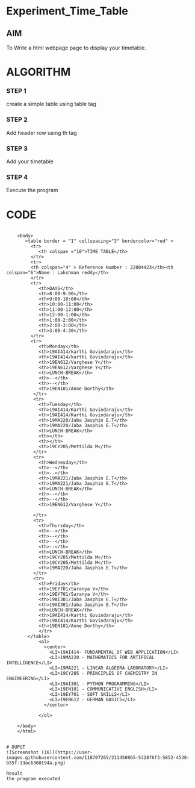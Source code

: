 # Experiment_Time_Table

## AIM
To Write a html webpage page to display your timetable.

# ALGORITHM
### STEP 1
create a simple table using table tag
### STEP 2
Add header row using th tag
### STEP 3
Add your timetable
### STEP 4
Execute the program


# CODE
~~~
~~~
<!DOCTYPE html>
<html lang="en">
<head>
    <meta charset="UTF-8">
    <meta http-equiv="X-UA-Compatible" content="IE=edge">
    <meta name="viewport" content="width=device-width, initial-scale=1.0">
    <title>time table</title>
    <html>
        <head>
        <title>TIME TABLE</title>
        </head>
        
        <body>
           <table border = "1" cellspacing="3" bordercolor="red" >
             <tr>
                <th colspan ="10">TIME TABLE</th>
             </tr>
             <tr>
             <th colspan="4" > Reference Number : 22004423</th><th colspan="6">Name : Lakshman reddy</th>
             </tr>
             <tr>
                <th>DAYS</th>
                <th>8:00-9:00</th>
                <th>9:00-10:00</th>
                <th>10:00-11:00</th>
                <th>11:00-12:00</th>
                <th>12:00-1:00</th>
                <th>1:00-2:00</th>
                <th>2:00-3:00</th>
                <th>3:00-4:30</th>
             </tr>
             <tr>
                <th>Monday</th>
                <th>19AI414/karthi Govindaraju</th>
                <th>19AI414/karthi Govindaraju</th>
                <th>19EN612/Varghese Y</th>
                <th>19EN612/Varghese Y</th>
                <th>LUNCH-BREAK</th>
                <th>--</th>
                <th>--</th>
                <th>19EN101/Anne Dorthy</th>
              </tr>
              <tr>
                <th>Tuesday</th>
                <th>19AI414/Karthi Govindaraju</th>
                <th>19AI414/Karthi Govindaraju</th>
                <th>19MA220/Jaba Jasphin E.T</th>
                <th>19MA220/Jaba Jasphin E.T</th>
                <th>LUNCH-BREAK</th>
                <th></th>
                <th></th>
                <th>19CY205/Mettilda M</th>
              </tr>
              <tr>
                <th>Wednesday</th>
                <th>--</th>
                <th>--</th>
                <th>19MA221/Jaba Jasphin E.T</th>
                <th>19MA221/Jaba Jasphin E.T</th>
                <th>LUNCH-BREAK</th>
                <th>--</th>
                <th>--</th>
                <th>19EN612/Varghese Y</th>
                
              </tr>
              <tr>
                <th>Thursday</th>
                <th>--</th>
                <th>--</th>
                <th>--</th>
                <th>--</th>
                <th>LUNCH-BREAK</th>
                <th>19CY205/Mettilda M</th>
                <th>19CY205/Mettilda M</th>
                <th>19MA220/Jaba Jasphin E.T</th>
              </tr>
              <tr>
                <th>Friday</th>
                <th>19EY701/Saranya V</th>
                <th>19EY701/Saranya V</th>
                <th>19AI301/Jaba Jasphin E.T</th>
                <th>19AI301/Jaba Jasphin E.T</th>
                <th>LUNCH-BREAK</th>
                <th>19AI414/Karthi Govindaraju</th>
                <th>19AI414/Karthi Govindaraju</th>
                <th>19EN101/Anne Dorthy</th>
                </tr>
            </table>
                <ol>
                  <center>
                    <LI>19AI414- FUNDAMENTAL OF WEB APPLICATION</LI>
                    <LI>19MA220 - MATHEMATICS FOR ARTIFICAL INTELLIGENCE</LI>
                    <LI>19MA221 - LINEAR ALGEBRA LABORATORY</LI>
                    <LI>19CY205 - PRINCIPLES OF CHEMISTRY IN ENGINEERING</LI>
                    <LI>19AI301 - PYTHON PROGRAMMING</LI>
                    <LI>19EN101 - COMMUNICATIVE ENGLISH</LI>
                    <LI>19EY701 - SOFT SKILLS</LI>
                    <LI>19EN612 - GERMAN BASICS</LI>
                  </center>
               
                </ol>
            
        </body>
        </html>

~~~

# OUPUT
![Screenshot (16)](https://user-images.githubusercontent.com/118707265/211450865-5328f6f3-5852-4538-b55f-13acb360194a.png)

Result
the program executed
